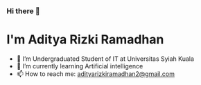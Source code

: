 ### Hi there 👋 
# I'm **Aditya Rizki Ramadhan**

- 🔭 I’m Undergraduated Student of IT at Universitas Syiah Kuala
- 🌱 I’m currently learning Artificial intelligence
- 📫 How to reach me: adityarizkiramadhan2@gmail.com

